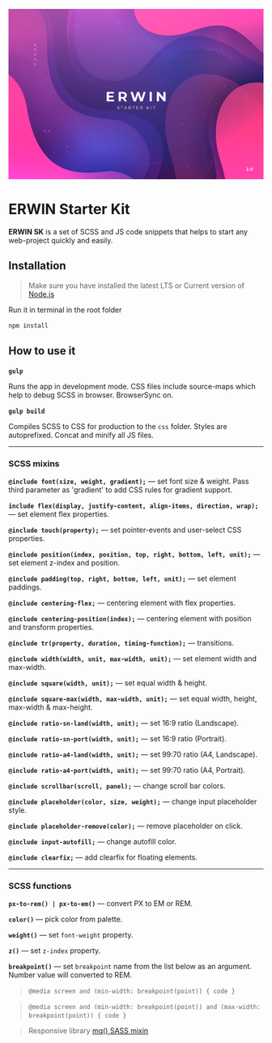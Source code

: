 ![ERWIN Starter Kit](/preview.png)

# ERWIN Starter Kit

**ERWIN SK** is a set of SCSS and JS code snippets that helps to start any web-project quickly and easily.

## Installation

> Make sure you have installed the latest LTS or Current version of [Node.js](https://nodejs.org/)

Run it in terminal in the root folder

```bash
npm install
```

## How to use it

**`gulp`**

Runs the app in development mode. CSS files include source-maps which help to debug SCSS in browser. BrowserSync on.

**`gulp build`**

Compiles SCSS to CSS for production to the `css` folder. Styles are autoprefixed. Concat and minify all JS files.

---

### SCSS mixins

**`@include font(size, weight, gradient);`** — set font size & weight. Pass third parameter as 'gradient' to add CSS rules for gradient support.

**`include flex(display, justify-content, align-items, direction, wrap);`** — set element flex properties.

**`@include touch(property);`** — set pointer-events and user-select CSS properties.

**`@include position(index, position, top, right, bottom, left, unit);`** — set element z-index and position.

**`@include padding(top, right, bottom, left, unit);`** — set element paddings.

**`@include centering-flex;`** — centering element with flex properties.

**`@include centering-position(index);`** — centering element with position and transform properties.

**`@include tr(property, duration, timing-function);`** — transitions.

**`@include width(width, unit, max-width, unit);`** — set element width and max-width.

**`@include square(width, unit);`** — set equal width & height.

**`@include square-max(width, max-width, unit);`** — set equal width, height, max-width & max-height.

**`@include ratio-sn-land(width, unit);`** — set 16:9 ratio (Landscape).

**`@include ratio-sn-port(width, unit);`** — set 16:9 ratio (Portrait).

**`@include ratio-a4-land(width, unit);`** — set 99:70 ratio (A4, Landscape).

**`@include ratio-a4-port(width, unit);`** — set 99:70 ratio (A4, Portrait).

**`@include scrollbar(scroll, panel);`** — change scroll bar colors.

**`@include placeholder(color, size, weight);`** — change input placeholder style.

**`@include placeholder-remove(color);`** — remove placeholder on click.

**`@include input-autofill;`** — change autofill color.

**`@include clearfix;`** — add clearfix for floating elements.

---

### SCSS functions

**`px-to-rem() | px-to-em()`** — convert PX to EM or REM.

**`color()`** — pick color from palette.

**`weight()`** — set `font-weight` property.

**`z()`** — set `z-index` property.

**`breakpoint()`** — set `breakpoint` name from the list below as an argument. Number value will converted to REM.

> `@media screen and (min-width: breakpoint(point)) { code }`

> `@media screen and (min-width: breakpoint(point)) and (max-width: breakpoint(point)) { code }`

> Responsive library [mq() SASS mixin](https://github.com/sass-mq/sass-mq)
